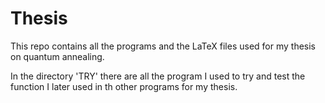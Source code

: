 # Thesis

This repo contains all the programs and the LaTeX files used for my thesis on quantum annealing. 

In the directory 'TRY' there are all the program I used to try and test the function I later used in th other programs for my thesis.
